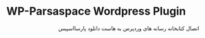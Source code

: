 # WP-Parsaspace Wordpress Plugin
<div dir="rtl">اتصال کتابخانه رسانه های وردپرس به هاست دانلود پارسااسپیس</div>
